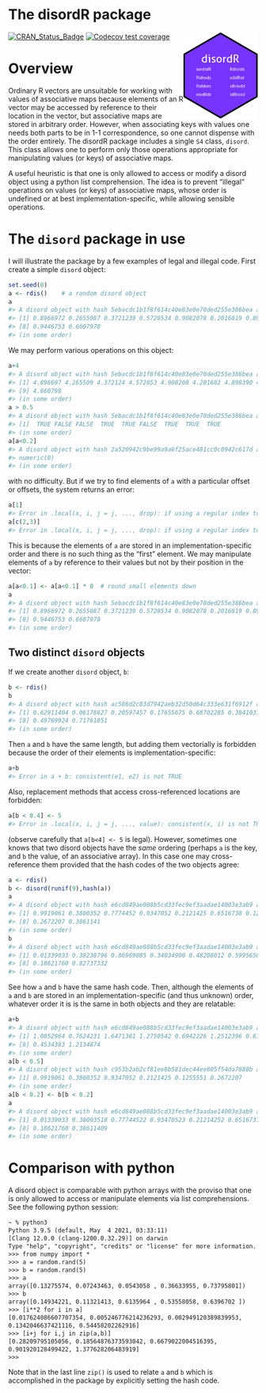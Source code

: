 The disordR package
================

<!-- README.md is generated from README.Rmd. Please edit that file -->

<img src="man/figures/disordR.png" width = "150" align="right" />

<!-- badges: start -->

[![CRAN_Status_Badge](https://www.r-pkg.org/badges/version/disordR)](https://cran.r-project.org/package=disordR)
[![Codecov test
coverage](https://codecov.io/gh/RobinHankin/disordR/branch/master/graph/badge.svg)](https://codecov.io/gh/RobinHankin/disordR/branch/master)
<!-- badges: end -->

# Overview

Ordinary R vectors are unsuitable for working with values of associative
maps because elements of an R vector may be accessed by reference to
their location in the vector, but associative maps are stored in
arbitrary order. However, when associating keys with values one needs
both parts to be in 1-1 correspondence, so one cannot dispense with the
order entirely. The disordR package includes a single `S4` class,
`disord`. This class allows one to perform only those operations
appropriate for manipulating values (or keys) of associative maps.

A useful heuristic is that one is only allowed to access or modify a
disord object using a python list comprehension. The idea is to prevent
“illegal” operations on values (or keys) of associative maps, whose
order is undefined or at best implementation-specific, while allowing
sensible operations.

# The `disord` package in use

I will illustrate the package by a few examples of legal and illegal
code. First create a simple `disord` object:

``` r
set.seed(0)
a <- rdis()    # a random disord object
a
#> A disord object with hash 5ebacdc1b1f8f614c40e83e0e70ded255e386bea and elements
#> [1] 0.8966972 0.2655087 0.3721239 0.5728534 0.9082078 0.2016819 0.8983897
#> [8] 0.9446753 0.6607978
#> (in some order)
```

We may perform various operations on this object:

``` r
a+4
#> A disord object with hash 5ebacdc1b1f8f614c40e83e0e70ded255e386bea and elements
#> [1] 4.896697 4.265509 4.372124 4.572853 4.908208 4.201682 4.898390 4.944675
#> [9] 4.660798
#> (in some order)
a > 0.5
#> A disord object with hash 5ebacdc1b1f8f614c40e83e0e70ded255e386bea and elements
#> [1]  TRUE FALSE FALSE  TRUE  TRUE FALSE  TRUE  TRUE  TRUE
#> (in some order)
a[a<0.2]
#> A disord object with hash 2a520942c9be99a9a6f25ace481cc0c0942c617d and elements
#> numeric(0)
#> (in some order)
```

with no difficulty. But if we try to find elements of `a` with a
particular offset or offsets, the system returns an error:

``` r
a[1]
#> Error in .local(x, i, j = j, ..., drop): if using a regular index to extract, must extract each element once and once only
a[c(2,3)]
#> Error in .local(x, i, j = j, ..., drop): if using a regular index to extract, must extract each element once and once only
```

This is because the elements of `a` are stored in an
implementation-specific order and there is no such thing as the “first”
element. We may manipulate elements of `a` by reference to their values
but not by their position in the vector:

``` r
a[a<0.1] <- a[a<0.1] * 0  # round small elements down
a
#> A disord object with hash 5ebacdc1b1f8f614c40e83e0e70ded255e386bea and elements
#> [1] 0.8966972 0.2655087 0.3721239 0.5728534 0.9082078 0.2016819 0.8983897
#> [8] 0.9446753 0.6607978
#> (in some order)
```

## Two distinct `disord` objects

If we create another `disord` object, `b`:

``` r
b <- rdis()
b
#> A disord object with hash ac586d2c83d7942aeb32d50d64c333e631f6912f and elements
#> [1] 0.62911404 0.06178627 0.20597457 0.17655675 0.68702285 0.38410372 0.76984142
#> [8] 0.49769924 0.71761851
#> (in some order)
```

Then `a` and `b` have the same length, but adding them vectorially is
forbidden because the order of their elements is
implementation-specific:

``` r
a+b
#> Error in a + b: consistent(e1, e2) is not TRUE
```

Also, replacement methods that access cross-referenced locations are
forbidden:

``` r
a[b < 0.4] <- 5
#> Error in .local(x, i, j = j, ..., value): consistent(x, i) is not TRUE
```

(observe carefully that `a[b<4] <- 5` is legal). However, sometimes one
knows that two disord objects have the *same* ordering (perhaps `a` is
the key, and `b` the value, of an associative array). In this case one
may cross-reference them provided that the hash codes of the two objects
agree:

``` r
a <- rdis()
b <- disord(runif(9),hash(a))
a
#> A disord object with hash e6cd849ae088b5cd33fec9ef3aadae14003e3ab9 and elements
#> [1] 0.9919061 0.3800352 0.7774452 0.9347052 0.2121425 0.6516738 0.1255551
#> [8] 0.2672207 0.3861141
#> (in some order)
b
#> A disord object with hash e6cd849ae088b5cd33fec9ef3aadae14003e3ab9 and elements
#> [1] 0.01339033 0.38238796 0.86969085 0.34034900 0.48208012 0.59956583 0.49354131
#> [8] 0.18621760 0.82737332
#> (in some order)
```

See how `a` and `b` have the same hash code. Then, although the elements
of `a` and `b` are stored in an implementation-specific (and thus
unknown) order, whatever order it is is the same in both objects and
they are relatable:

``` r
a+b
#> A disord object with hash e6cd849ae088b5cd33fec9ef3aadae14003e3ab9 and elements
#> [1] 1.0052964 0.7624231 1.6471361 1.2750542 0.6942226 1.2512396 0.6190964
#> [8] 0.4534383 1.2134874
#> (in some order)
a[b < 0.5]
#> A disord object with hash c953b2ab2cf81ee8b581dec44ee805f54da7888b and elements
#> [1] 0.9919061 0.3800352 0.9347052 0.2121425 0.1255551 0.2672207
#> (in some order)
a[b < 0.2] <- b[b < 0.2]
a
#> A disord object with hash e6cd849ae088b5cd33fec9ef3aadae14003e3ab9 and elements
#> [1] 0.01339033 0.38003518 0.77744522 0.93470523 0.21214252 0.65167377 0.12555510
#> [8] 0.18621760 0.38611409
#> (in some order)
```

# Comparison with python

A disord object is comparable with python arrays with the proviso that
one is only allowed to access or manipulate elements via list
comprehensions. See the following python session:

    ~ % python3
    Python 3.9.5 (default, May  4 2021, 03:33:11) 
    [Clang 12.0.0 (clang-1200.0.32.29)] on darwin
    Type "help", "copyright", "credits" or "license" for more information.
    >>> from numpy import *
    >>> a = random.rand(5)
    >>> b = random.rand(5)
    >>> a
    array([0.13275574, 0.07243463, 0.0543058 , 0.36633955, 0.73795801])
    >>> b
    array([0.14934221, 0.11321413, 0.6135964 , 0.53558058, 0.6396702 ])
    >>> [i**2 for i in a]
    [0.017624086607707354, 0.005246776214236293, 0.002949120389839953, 0.1342046637421116, 0.54458202262916]
    >>> [i+j for i,j in zip(a,b)]
    [0.28209795105056, 0.18564876373593042, 0.6679022004516395, 0.901920128499422, 1.377628206483919]
    >>> 

Note that in the last line `zip()` is used to relate `a` and `b` which
is accomplished in the package by explicitly setting the hash code.
